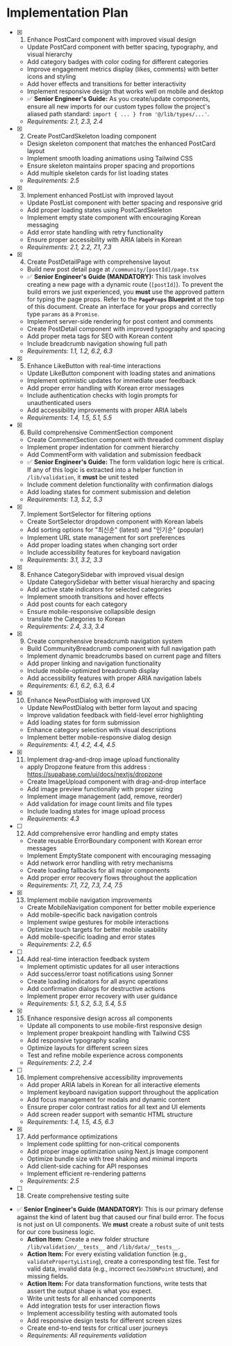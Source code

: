 # Implementation Plan

- [x] 1. Enhance PostCard component with improved visual design
  - Update PostCard component with better spacing, typography, and visual hierarchy
  - Add category badges with color coding for different categories
  - Improve engagement metrics display (likes, comments) with better icons and styling
  - Add hover effects and transitions for better interactivity
  - Implement responsive design that works well on mobile and desktop
  - ✅ **Senior Engineer's Guide:** As you create/update components, ensure all new imports for our custom types follow the project's aliased path standard: `import { ... } from '@/lib/types/...'`.
  - _Requirements: 2.1, 2.3, 2.4_

- [x] 2. Create PostCardSkeleton loading component
  - Design skeleton component that matches the enhanced PostCard layout
  - Implement smooth loading animations using Tailwind CSS
  - Ensure skeleton maintains proper spacing and proportions
  - Add multiple skeleton cards for list loading states
  - _Requirements: 2.5_

- [x] 3. Implement enhanced PostList with improved layout
  - Update PostList component with better spacing and responsive grid
  - Add proper loading states using PostCardSkeleton
  - Implement empty state component with encouraging Korean messaging
  - Add error state handling with retry functionality
  - Ensure proper accessibility with ARIA labels in Korean
  - _Requirements: 2.1, 2.2, 7.1, 7.3_

- [x] 4. Create PostDetailPage with comprehensive layout
  - Build new post detail page at `/community/[postId]/page.tsx`
  - ✅ **Senior Engineer's Guide (MANDATORY):** This task involves creating a new page with a dynamic route (`[postId]`). To prevent the build errors we just experienced, you **must** use the approved pattern for typing the page props. Refer to the **`PageProps` Blueprint** at the top of this document. Create an interface for your props and correctly type `params` as a `Promise`.
  - Implement server-side rendering for post content and comments
  - Create PostDetail component with improved typography and spacing
  - Add proper meta tags for SEO with Korean content
  - Include breadcrumb navigation showing full path
  - _Requirements: 1.1, 1.2, 6.2, 6.3_

- [x] 5. Enhance LikeButton with real-time interactions
  - Update LikeButton component with loading states and animations
  - Implement optimistic updates for immediate user feedback
  - Add proper error handling with Korean error messages
  - Include authentication checks with login prompts for unauthenticated users
  - Add accessibility improvements with proper ARIA labels
  - _Requirements: 1.4, 1.5, 5.1, 5.5_

- [x] 6. Build comprehensive CommentSection component
  - Create CommentSection component with threaded comment display
  - Implement proper indentation for comment hierarchy
  - Add CommentForm with validation and submission feedback
  - ✅ **Senior Engineer's Guide:** The form validation logic here is critical. If any of this logic is extracted into a helper function in `/lib/validation`, it **must** be unit tested
  - Include comment deletion functionality with confirmation dialogs
  - Add loading states for comment submission and deletion
  - _Requirements: 1.3, 5.2, 5.3_

- [x] 7. Implement SortSelector for filtering options
  - Create SortSelector dropdown component with Korean labels
  - Add sorting options for "최신순" (latest) and "인기순" (popular)
  - Implement URL state management for sort preferences
  - Add proper loading states when changing sort order
  - Include accessibility features for keyboard navigation
  - _Requirements: 3.1, 3.2, 3.3_

- [x] 8. Enhance CategorySidebar with improved visual design
  - Update CategorySidebar with better visual hierarchy and spacing
  - Add active state indicators for selected categories
  - Implement smooth transitions and hover effects
  - Add post counts for each category
  - Ensure mobile-responsive collapsible design
  - translate the Categories to Korean
  - _Requirements: 2.4, 3.3, 3.4_

- [x] 9. Create comprehensive breadcrumb navigation system
  - Build CommunityBreadcrumb component with full navigation path
  - Implement dynamic breadcrumbs based on current page and filters
  - Add proper linking and navigation functionality
  - Include mobile-optimized breadcrumb display
  - Add accessibility features with proper ARIA navigation labels
  - _Requirements: 6.1, 6.2, 6.3, 6.4_

- [x] 10. Enhance NewPostDialog with improved UX
  - Update NewPostDialog with better form layout and spacing
  - Improve validation feedback with field-level error highlighting
  - Add loading states for form submission
  - Enhance category selection with visual descriptions
  - Implement better mobile-responsive dialog design
  - _Requirements: 4.1, 4.2, 4.4, 4.5_

- [x] 11. Implement drag-and-drop image upload functionality
  - apply Dropzone feature from this address : https://supabase.com/ui/docs/nextjs/dropzone
  - Create ImageUpload component with drag-and-drop interface
  - Add image preview functionality with proper sizing
  - Implement image management (add, remove, reorder)
  - Add validation for image count limits and file types
  - Include loading states for image upload process
  - _Requirements: 4.3_

- [ ] 12. Add comprehensive error handling and empty states
  - Create reusable ErrorBoundary component with Korean error messages
  - Implement EmptyState component with encouraging messaging
  - Add network error handling with retry mechanisms
  - Create loading fallbacks for all major components
  - Add proper error recovery flows throughout the application
  - _Requirements: 7.1, 7.2, 7.3, 7.4, 7.5_

- [x] 13. Implement mobile navigation improvements
  - Create MobileNavigation component for better mobile experience
  - Add mobile-specific back navigation controls
  - Implement swipe gestures for mobile interactions
  - Optimize touch targets for better mobile usability
  - Add mobile-specific loading and error states
  - _Requirements: 2.2, 6.5_

- [ ] 14. Add real-time interaction feedback system
  - Implement optimistic updates for all user interactions
  - Add success/error toast notifications using Sonner
  - Create loading indicators for all async operations
  - Add confirmation dialogs for destructive actions
  - Implement proper error recovery with user guidance
  - _Requirements: 5.1, 5.2, 5.3, 5.4, 5.5_

- [x] 15. Enhance responsive design across all components
  - Update all components to use mobile-first responsive design
  - Implement proper breakpoint handling with Tailwind CSS
  - Add responsive typography scaling
  - Optimize layouts for different screen sizes
  - Test and refine mobile experience across components
  - _Requirements: 2.2, 2.4_

- [ ] 16. Implement comprehensive accessibility improvements
  - Add proper ARIA labels in Korean for all interactive elements
  - Implement keyboard navigation support throughout the application
  - Add focus management for modals and dynamic content
  - Ensure proper color contrast ratios for all text and UI elements
  - Add screen reader support with semantic HTML structure
  - _Requirements: 1.4, 1.5, 4.5, 6.3_

- [x] 17. Add performance optimizations
  - Implement code splitting for non-critical components
  - Add proper image optimization using Next.js Image component
  - Optimize bundle size with tree shaking and minimal imports
  - Add client-side caching for API responses
  - Implement efficient re-rendering patterns
  - _Requirements: 2.5_

- [ ] 18. Create comprehensive testing suite
- ✅ **Senior Engineer's Guide (MANDATORY):** This is our primary defense against the kind of latent bug that caused our final build error. The focus is not just on UI components. We **must** create a robust suite of unit tests for our core business logic.
  - **Action Item:** Create a new folder structure `/lib/validation/__tests__` and `/lib/data/__tests__`.
  - **Action Item:** For every existing validation function (e.g., `validatePropertyListing`), create a corresponding test file. Test for valid data, invalid data (e.g., incorrect `GeoJSONPoint` structure), and missing fields.
  - **Action Item:** For data transformation functions, write tests that assert the output shape is what you expect.
  - Write unit tests for all enhanced components
  - Add integration tests for user interaction flows
  - Implement accessibility testing with automated tools
  - Add responsive design tests for different screen sizes
  - Create end-to-end tests for critical user journeys
  - _Requirements: All requirements validation_
